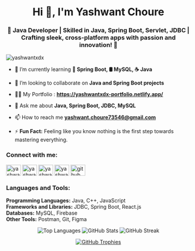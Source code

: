 <h1 align="center">Hi 👋, I'm Yashwant Choure</h1>
<h3 align="center">🚀 Java Developer | Skilled in Java, Spring Boot, Servlet, JDBC | Crafting sleek, cross-platform apps with passion and innovation! 🌟</h3>

<p align="left"> <img src="https://komarev.com/ghpvc/?username=yashwantxdx&label=Profile%20views&color=0e75b6&style=flat" alt="yashwantxdx" /> </p>

- 🌱 I’m currently learning **🍃 Spring Boot, 🛢️ MySQL, ☕ Java**

- 🤝 I’m looking to collaborate on **Java and Spring Boot projects**

- 👨‍💻 My Portfolio : **https://yashwantxdx-portfolio.netlify.app/**

- 💬 Ask me about **Java, Spring Boot, JDBC, MySQL**

- 📫 How to reach me **yashwant.choure73546@gmail.com**

- ⚡ **Fun Fact:** Feeling like you know nothing is the first step towards mastering everything.

<h3 align="left">Connect with me:</h3>
<p align="left">
<a href="https://linkedin.com/in/yashwant-choure-514737231" target="blank"><img align="center" src="https://raw.githubusercontent.com/rahuldkjain/github-profile-readme-generator/master/src/images/icons/Social/linked-in-alt.svg" alt="yashwant-choure-514737231" height="30" width="40" /></a>
<a href="https://instagram.com/yashwantchoure__" target="blank"><img align="center" src="https://raw.githubusercontent.com/rahuldkjain/github-profile-readme-generator/master/src/images/icons/Social/instagram.svg" alt="yashwantchoure__" height="30" width="40" /></a>
<a href="https://www.leetcode.com/yashwantxdx" target="blank"><img align="center" src="https://raw.githubusercontent.com/rahuldkjain/github-profile-readme-generator/master/src/images/icons/Social/leet-code.svg" alt="yashwantxdx" height="30" width="40" /></a>
<a href="https://auth.geeksforgeeks.org/user/yashwantxdx" target="blank"><img align="center" src="https://raw.githubusercontent.com/rahuldkjain/github-profile-readme-generator/master/src/images/icons/Social/geeks-for-geeks.svg" alt="yashwantxdx" height="30" width="40" /></a>
<a href="https://github.com/yashwantxdx" target="blank"><img align="center" src="https://raw.githubusercontent.com/rahuldkjain/github-profile-readme-generator/master/src/images/icons/Social/github.svg" alt="github" height="30" width="40" /></a>
</p>

<h3 align="left">Languages and Tools:</h3>
<p align="left">
  <strong>Programming Languages:</strong> Java, C++, JavaScript <br>
  <strong>Frameworks and Libraries:</strong> JDBC, Spring Boot, React.js <br>
  <strong>Databases:</strong> MySQL, Firebase <br>
  <strong>Other Tools:</strong> Postman, Git, Figma
</p>

<p align="center">
  <img src="https://github-readme-stats.vercel.app/api/top-langs?username=yashwantxdx&show_icons=true&locale=en&layout=compact" alt="Top Languages" />
  <img src="https://github-readme-stats.vercel.app/api?username=yashwantxdx&show_icons=true&locale=en" alt="GitHub Stats" />
  <img src="https://github-readme-stats.vercel.app/api?username=yashwantxdx&show_icons=true&theme=radical" alt="GitHub Streak" />
</p>

<p align="center">
  <a href="https://github.com/ryo-ma/github-profile-trophy">
    <img src="https://github-profile-trophy.vercel.app/?username=yashwantxdx&theme=algolia" alt="GitHub Trophies" />
  </a>
</p>
